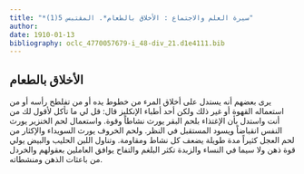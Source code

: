 ```yaml
---
title: "*سيرة العلم والاجتماع : الأخلاق بالطعام*. المقتبس 5(1)"
author: 
date: 1910-01-13
bibliography: oclc_4770057679-i_48-div_21.d1e4111.bib
---
```




##  الأخلاق بالطعام 


 يرى بعضهم أنه يستدل على أخلاق المرء من خطوط يده أو من تفلطح رأسه أو من استعماله القهوة أو غير ذلك ولكن  أحد  أطباء الإنكليز قال: قل لي ما تأكل لأقول لك من أنت واستدل بأن الإغتذاء بلحم البقر يورث نشاطاً وقوة. واستعمال لحم الخنزير يورث النفس انقباضاً ويسود المستقبل في النظر. ولحم الخروف يورث السويداء والإكثار من لحم العجل كثيراً مدة طويلة يضعف كل نشاط ومقاومة. وتناول اللبن الحليب والبيض يولي قوة ذهن ولا سيما في النساء والزبدة تكثر البلغم والتفاح يوافق العاملين بعقولهم والخردل من باعثات الذهن ومنشطاته. 

